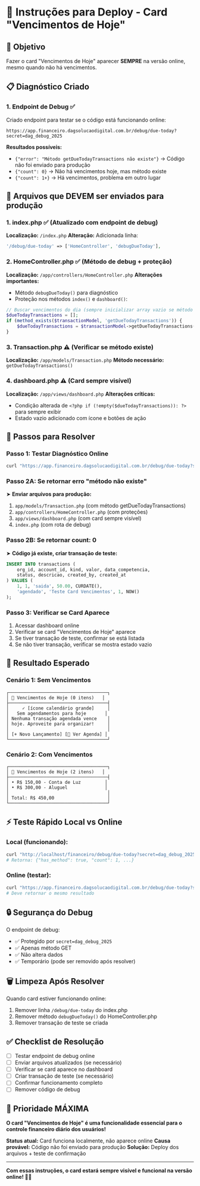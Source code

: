 # 🚀 Instruções para Deploy - Card "Vencimentos de Hoje"

## 🎯 Objetivo
Fazer o card "Vencimentos de Hoje" aparecer **SEMPRE** na versão online, mesmo quando não há vencimentos.

## 📋 Diagnóstico Criado

### 1. **Endpoint de Debug** ✅
Criado endpoint para testar se o código está funcionando online:

```
https://app.financeiro.dagsolucaodigital.com.br/debug/due-today?secret=dag_debug_2025
```

**Resultados possíveis:**
- `{"error": "Método getDueTodayTransactions não existe"}` → Código não foi enviado para produção
- `{"count": 0}` → Não há vencimentos hoje, mas método existe
- `{"count": 1+}` → Há vencimentos, problema em outro lugar

## 📁 Arquivos que DEVEM ser enviados para produção

### 1. **index.php** ✅ (Atualizado com endpoint de debug)
**Localização:** `/index.php`
**Alteração:** Adicionada linha:
```php
'/debug/due-today' => ['HomeController', 'debugDueToday'],
```

### 2. **HomeController.php** ✅ (Método de debug + proteção)
**Localização:** `/app/controllers/HomeController.php`
**Alterações importantes:**
- Método `debugDueToday()` para diagnóstico
- Proteção nos métodos `index()` e `dashboard()`:
```php
// Buscar vencimentos do dia (sempre inicializar array vazio se método não existir)
$dueTodayTransactions = [];
if (method_exists($transactionModel, 'getDueTodayTransactions')) {
    $dueTodayTransactions = $transactionModel->getDueTodayTransactions($orgId, 8);
}
```

### 3. **Transaction.php** ⚠️ (Verificar se método existe)
**Localização:** `/app/models/Transaction.php`
**Método necessário:** `getDueTodayTransactions()`

### 4. **dashboard.php** ⚠️ (Card sempre visível)
**Localização:** `/app/views/dashboard.php`
**Alterações críticas:**
- Condição alterada de `<?php if (!empty($dueTodayTransactions)): ?>` para sempre exibir
- Estado vazio adicionado com ícone e botões de ação

## 🧪 Passos para Resolver

### **Passo 1: Testar Diagnóstico Online**
```bash
curl "https://app.financeiro.dagsolucaodigital.com.br/debug/due-today?secret=dag_debug_2025"
```

### **Passo 2A: Se retornar erro "método não existe"**
➤ **Enviar arquivos para produção:**
1. `app/models/Transaction.php` (com método getDueTodayTransactions)
2. `app/controllers/HomeController.php` (com proteções)
3. `app/views/dashboard.php` (com card sempre visível)
4. `index.php` (com rota de debug)

### **Passo 2B: Se retornar count: 0**
➤ **Código já existe, criar transação de teste:**
```sql
INSERT INTO transactions (
    org_id, account_id, kind, valor, data_competencia,
    status, descricao, created_by, created_at
) VALUES (
    1, 1, 'saida', 50.00, CURDATE(),
    'agendado', 'Teste Card Vencimentos', 1, NOW()
);
```

### **Passo 3: Verificar se Card Aparece**
1. Acessar dashboard online
2. Verificar se card "Vencimentos de Hoje" aparece
3. Se tiver transação de teste, confirmar se está listada
4. Se não tiver transação, verificar se mostra estado vazio

## 🎨 Resultado Esperado

### **Cenário 1: Sem Vencimentos**
```
┌─────────────────────────────────────┐
│ 📅 Vencimentos de Hoje (0 itens)   │
├─────────────────────────────────────┤
│     ✓ [ícone calendário grande]     │
│   Sem agendamentos para hoje       │
│ Nenhuma transação agendada vence    │
│ hoje. Aproveite para organizar!     │
│                                     │
│ [+ Novo Lançamento] [📅 Ver Agenda] │
└─────────────────────────────────────┘
```

### **Cenário 2: Com Vencimentos**
```
┌─────────────────────────────────────┐
│ 📅 Vencimentos de Hoje (2 itens)   │
├─────────────────────────────────────┤
│ • R$ 150,00 - Conta de Luz         │
│ • R$ 300,00 - Aluguel              │
│                                     │
│ Total: R$ 450,00                    │
└─────────────────────────────────────┘
```

## ⚡ Teste Rápido Local vs Online

### **Local (funcionando):**
```bash
curl "http://localhost/financeiro/debug/due-today?secret=dag_debug_2025"
# Retorna: {"has_method": true, "count": 1, ...}
```

### **Online (testar):**
```bash
curl "https://app.financeiro.dagsolucaodigital.com.br/debug/due-today?secret=dag_debug_2025"
# Deve retornar o mesmo resultado
```

## 🔒 Segurança do Debug

O endpoint de debug:
- ✅ Protegido por `secret=dag_debug_2025`
- ✅ Apenas método GET
- ✅ Não altera dados
- ✅ Temporário (pode ser removido após resolver)

## 🗑️ Limpeza Após Resolver

Quando card estiver funcionando online:
1. Remover linha `/debug/due-today` do index.php
2. Remover método `debugDueToday()` do HomeController.php
3. Remover transação de teste se criada

## ✅ Checklist de Resolução

- [ ] Testar endpoint de debug online
- [ ] Enviar arquivos atualizados (se necessário)
- [ ] Verificar se card aparece no dashboard
- [ ] Criar transação de teste (se necessário)
- [ ] Confirmar funcionamento completo
- [ ] Remover código de debug

## 🎯 Prioridade MÁXIMA

**O card "Vencimentos de Hoje" é uma funcionalidade essencial para o controle financeiro diário dos usuários!**

**Status atual:** Card funciona localmente, não aparece online
**Causa provável:** Código não foi enviado para produção
**Solução:** Deploy dos arquivos + teste de confirmação

---

**Com essas instruções, o card estará sempre visível e funcional na versão online! 📅✨**